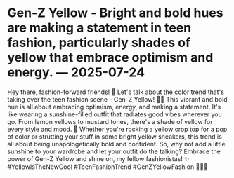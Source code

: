 # Gen-Z Yellow - Bright and bold hues are making a statement in teen fashion, particularly shades of yellow that embrace optimism and energy. — 2025-07-24

Hey there, fashion-forward friends! 🌟 Let's talk about the color trend that's taking over the teen fashion scene - Gen-Z Yellow! 🌼💛 This vibrant and bold hue is all about embracing optimism, energy, and making a statement. It's like wearing a sunshine-filled outfit that radiates good vibes wherever you go. From lemon yellows to mustard tones, there's a shade of yellow for every style and mood. 🌻 Whether you're rocking a yellow crop top for a pop of color or strutting your stuff in some bright yellow sneakers, this trend is all about being unapologetically bold and confident. So, why not add a little sunshine to your wardrobe and let your outfit do the talking? Embrace the power of Gen-Z Yellow and shine on, my fellow fashionistas! ✨ #YellowIsTheNewCool #TeenFashionTrend #GenZYellowFashion 💫👗🌈